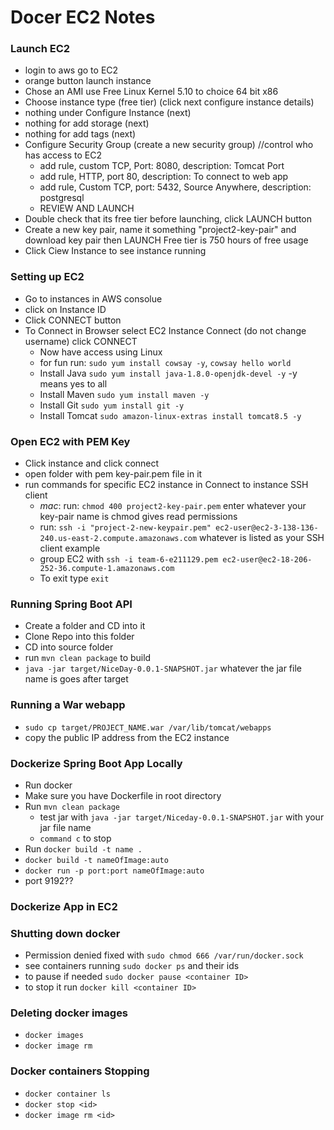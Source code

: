 # Docer EC2 Notes

### Launch EC2
* login to aws go to EC2
* orange button launch instance
* Chose an AMI use Free Linux Kernel 5.10 to choice 64 bit x86
* Choose instance type (free tier) (click next configure instance details)
* nothing under Configure Instance (next)
* nothing for add storage (next)
* nothing for add tags (next)
* Configure Security Group (create a new security group) //control who has access to EC2
  * add rule, custom TCP, Port: 8080, description: Tomcat Port
  * add rule, HTTP, port 80, description: To connect to web app
  * add rule, Custom TCP, port: 5432, Source Anywhere, description: postgresql
  * REVIEW AND LAUNCH
* Double check that its free tier before launching, click LAUNCH button
* Create a new key pair, name it something "project2-key-pair" and download key pair then LAUNCH
    Free tier is 750 hours of free usage
* Click Ciew Instance to see instance running

### Setting up EC2
* Go to instances in AWS consolue
* click on Instance ID
* Click CONNECT button
* To Connect in Browser select EC2 Instance Connect (do not change username) click CONNECT
  * Now have access using Linux 
  * for fun run: `sudo yum install cowsay -y`, `cowsay hello world`
  * Install Java `sudo yum install java-1.8.0-openjdk-devel -y` -y means yes to all
  * Install Maven `sudo yum install maven -y`
  * Install Git `sudo yum install git -y`
  * Install Tomcat `sudo amazon-linux-extras install tomcat8.5 -y`

### Open EC2 with PEM Key
* Click instance and click connect
* open folder with pem key-pair.pem file in it
* run commands for specific EC2 instance in Connect to instance SSH client
  - _mac_: run: `chmod 400 project2-key-pair.pem` enter whatever your key-pair name is chmod gives read permissions
  * run: `ssh -i "project-2-new-keypair.pem" ec2-user@ec2-3-138-136-240.us-east-2.compute.amazonaws.com` whatever is listed as your SSH client example
  * group EC2 with `ssh -i team-6-e211129.pem ec2-user@ec2-18-206-252-36.compute-1.amazonaws.com`
  * To exit type `exit`

### Running Spring Boot API
* Create a folder and CD into it
* Clone Repo into this folder
* CD into source folder
* run `mvn clean package` to build
* `java -jar target/NiceDay-0.0.1-SNAPSHOT.jar` whatever the jar file name is goes after target


### Running a War webapp
* `sudo cp target/PROJECT_NAME.war /var/lib/tomcat/webapps`
* copy the public IP address from the EC2 instance 


### Dockerize Spring Boot App Locally
* Run docker
* Make sure you have Dockerfile in root directory
* Run `mvn clean package`
  * test jar with `java -jar target/Niceday-0.0.1-SNAPSHOT.jar` with your jar file name
  * `command c` to stop
* Run `docker build -t name .`
* `docker build -t nameOfImage:auto`
* `docker run -p port:port nameOfImage:auto`
* port 9192??

### Dockerize App in EC2

### Shutting down docker
* Permission denied fixed with 
`sudo chmod 666 /var/run/docker.sock`
* see containers running `sudo docker ps` and their ids
* to pause if needed `sudo docker pause <container ID>`
* to stop it run `docker kill <container ID>`

### Deleting docker images
* `docker images`
* `docker image rm`

### Docker containers Stopping
* `docker container ls`
* `docker stop <id>`
* `docker image rm <id>`



